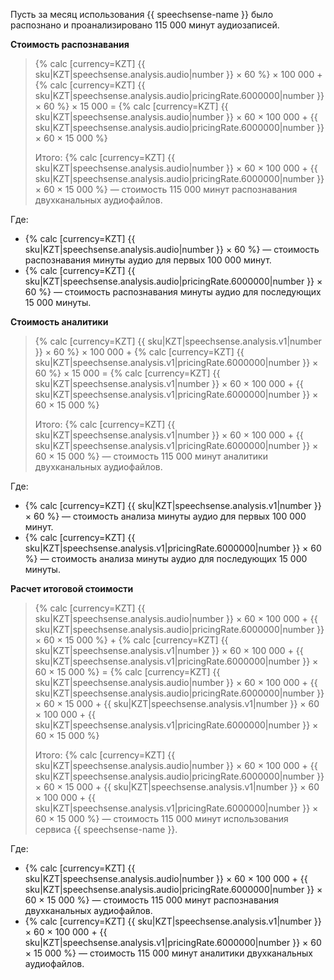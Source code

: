 Пусть за месяц использования {{ speechsense-name }} было распознано и проанализировано 115 000 минут аудиозаписей.

**Стоимость распознавания**

  > {% calc [currency=KZT] {{ sku|KZT|speechsense.analysis.audio|number }} × 60 %} × 100 000 + {% calc [currency=KZT] {{ sku|KZT|speechsense.analysis.audio|pricingRate.6000000|number }} × 60 %} × 15 000 = {% calc [currency=KZT] {{ sku|KZT|speechsense.analysis.audio|number }} × 60 × 100 000 + {{ sku|KZT|speechsense.analysis.audio|pricingRate.6000000|number }} × 60 × 15 000 %}
  >
  > Итого: {% calc [currency=KZT] {{ sku|KZT|speechsense.analysis.audio|number }} × 60 × 100 000 + {{ sku|KZT|speechsense.analysis.audio|pricingRate.6000000|number }} × 60 × 15 000 %} — стоимость 115 000 минут распознавания двухканальных аудиофайлов.
  
  Где:
  * {% calc [currency=KZT] {{ sku|KZT|speechsense.analysis.audio|number }} × 60 %} — стоимость распознавания минуты аудио для первых 100 000 минут.
  * {% calc [currency=KZT] {{ sku|KZT|speechsense.analysis.audio|pricingRate.6000000|number }} × 60 %} — стоимость распознавания минуты аудио для последующих 15 000 минуты.

**Стоимость аналитики**

  > {% calc [currency=KZT] {{ sku|KZT|speechsense.analysis.v1|number }} × 60 %} × 100 000 + {% calc [currency=KZT] {{ sku|KZT|speechsense.analysis.v1|pricingRate.6000000|number }} × 60 %} × 15 000 = {% calc [currency=KZT] {{ sku|KZT|speechsense.analysis.v1|number }} × 60 × 100 000 + {{ sku|KZT|speechsense.analysis.v1|pricingRate.6000000|number }} × 60 × 15 000 %}
  >
  > Итого: {% calc [currency=KZT] {{ sku|KZT|speechsense.analysis.v1|number }} × 60 × 100 000 + {{ sku|KZT|speechsense.analysis.v1|pricingRate.6000000|number }} × 60 × 15 000 %} — стоимость 115 000 минут аналитики двухканальных аудиофайлов.
  
  Где:
  * {% calc [currency=KZT] {{ sku|KZT|speechsense.analysis.v1|number }} × 60 %} — стоимость анализа минуты аудио для первых 100 000 минут.
  * {% calc [currency=KZT] {{ sku|KZT|speechsense.analysis.v1|pricingRate.6000000|number }} × 60 %} — стоимость анализа минуты аудио для последующих 15 000 минуты.

**Расчет итоговой стоимости** 

  > {% calc [currency=KZT] {{ sku|KZT|speechsense.analysis.audio|number }} × 60 × 100 000 + {{ sku|KZT|speechsense.analysis.audio|pricingRate.6000000|number }} × 60 × 15 000 %} + {% calc [currency=KZT] {{ sku|KZT|speechsense.analysis.v1|number }} × 60 × 100 000 + {{ sku|KZT|speechsense.analysis.v1|pricingRate.6000000|number }} × 60 × 15 000 %} = {% calc [currency=KZT] {{ sku|KZT|speechsense.analysis.audio|number }} × 60 × 100 000 + {{ sku|KZT|speechsense.analysis.audio|pricingRate.6000000|number }} × 60 × 15 000 + {{ sku|KZT|speechsense.analysis.v1|number }} × 60 × 100 000 + {{ sku|KZT|speechsense.analysis.v1|pricingRate.6000000|number }} × 60 × 15 000 %}
  >
  > Итого: {% calc [currency=KZT] {{ sku|KZT|speechsense.analysis.audio|number }} × 60 × 100 000 + {{ sku|KZT|speechsense.analysis.audio|pricingRate.6000000|number }} × 60 × 15 000 + {{ sku|KZT|speechsense.analysis.v1|number }} × 60 × 100 000 + {{ sku|KZT|speechsense.analysis.v1|pricingRate.6000000|number }} × 60 × 15 000 %} — стоимость 115 000 минут использования сервиса {{ speechsense-name }}.
  
  Где:
  * {% calc [currency=KZT] {{ sku|KZT|speechsense.analysis.audio|number }} × 60 × 100 000 + {{ sku|KZT|speechsense.analysis.audio|pricingRate.6000000|number }} × 60 × 15 000 %} — стоимость 115 000 минут распознавания двухканальных аудиофайлов.
  * {% calc [currency=KZT] {{ sku|KZT|speechsense.analysis.v1|number }} × 60 × 100 000 + {{ sku|KZT|speechsense.analysis.v1|pricingRate.6000000|number }} × 60 × 15 000 %} — стоимость 115 000 минут аналитики двухканальных аудиофайлов.
